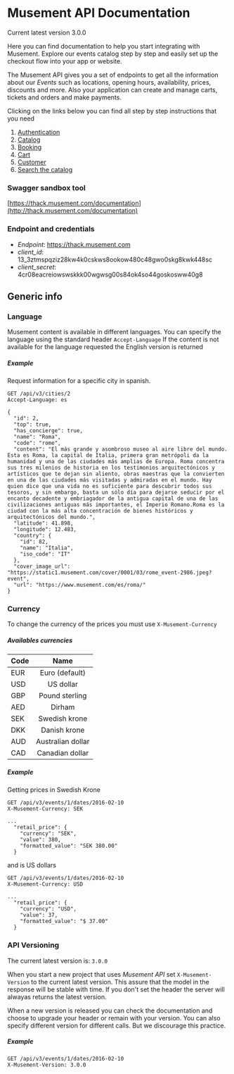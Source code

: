 # Musement API Documentation

Current latest version 3.0.0

Here you can find documentation to help you start integrating with Musement. Explore our events catalog step by step and easily set up the checkout flow into your app or website.

The Musement API gives you a set of endpoints to get all the information about our _Events_ such as locations, opening hours, availability, prices, discounts and more. Also your application can create and manage carts, tickets and orders and make payments.

Clicking on the links below you can find all step by step instructions that you need

1. [Authentication](http://thack.musement.com/thack_api/authentication.html)
2. [Catalog](http://thack.musement.com/thack_api/catalog.html)
3. [Booking](http://thack.musement.com/thack_api/booking.html)
4. [Cart](http://thack.musement.com/thack_api/cart.html)
5. [Customer](http://thack.musement.com/thack_api/customer.html)
6. [Search the catalog](http://thack.musement.com/thack_api/search.html)

### Swagger sandbox tool

[https://thack.musement.com/documentation](http://thack.musement.com/documentation)

### Endpoint and credentials

* *Endpoint*: https://thack.musement.com
* *client_id*: 13_3ztmspqziz28kw4k0cskws8ookow480c48gwo0skg8kwk448sc
* *client_secret*: 4cr08eacreiowswskkk00wgwsg00s84ok4so44goskosww40g8

## Generic info

### Language 

Musement content is available in different languages. You can specify the language using the standard header `Accept-Language` If the content is not available for the language requested the English version is returned

##### _Example_

Request information for a specific city in spanish.

```
GET /api/v3/cities/2
Accept-Language: es
```

```
{
  "id": 2,
  "top": true,
  "has_concierge": true,
  "name": "Roma",
  "code": "rome",
  "content": "El más grande y asombroso museo al aire libre del mundo. Esta es Roma, la capital de Italia, primera gran metrópoli da la humanidad y una de las ciudades más amplias de Europa. Roma concentra sus tres milenios de historia en los testimonios arquitectónicos y artísticos que te dejan sin aliento, obras maestras que la convierten en una de las ciudades más visitadas y admiradas en el mundo. Hay quien dice que una vida no es suficiente para descubrir todos sus tesoros, y sin embargo, basta un sólo día para dejarse seducir por el encanto decadente y embriagador de la antigua capital de una de las civilizaciones antiguas más importantes, el Imperio Romano.Roma es la ciudad con la más alta concentración de bienes históricos y arquitectónicos del mundo.",
  "latitude": 41.898,
  "longitude": 12.483,
  "country": {
    "id": 82,
    "name": "Italia",
    "iso_code": "IT"
  },
  "cover_image_url": "https://static1.musement.com/cover/0001/03/rome_event-2986.jpeg?event",
  "url": "https://www.musement.com/es/roma/"
}
```

### Currency

To change the currency of the prices you must use `X-Musement-Currency`

##### Availables currencies

| Code          | Name               |
| ------------- |:------------------:|
| EUR           | Euro (default)     |
| USD           | US dollar          |
| GBP           | Pound sterling     |
| AED           | Dirham             |
| SEK           | Swedish krone      |
| DKK           | Danish krone       |
| AUD           | Australian dollar  |
| CAD           | Canadian dollar    |

##### _Example_

Getting prices in Swedish Krone

```
GET /api/v3/events/1/dates/2016-02-10
X-Musement-Currency: SEK
```

```
...
  "retail_price": {
    "currency": "SEK",
    "value": 380,
    "formatted_value": "SEK 380.00"
  }
```

and is US dollars

```
GET /api/v3/events/1/dates/2016-02-10
X-Musement-Currency: USD
```

```
...
  "retail_price": {
    "currency": "USD",
    "value": 37,
    "formatted_value": "$ 37.00"
  }
```

### API Versioning

The current latest version is: `3.0.0`

When you start a new project that uses _Musement API_ set `X-Musement-Version` to the current latest version. This assure that the model in the response will be stable with time. If you don't set the header the server will alwayas returns the latest version. 

When a new version is released you can check the documentation and choose to upgrade your header or remain with your version. You can also specify different version for different calls. But we discourage this practice.

##### _Example_

```
GET /api/v3/events/1/dates/2016-02-10
X-Musement-Version: 3.0.0
```
